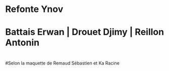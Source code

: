 # Refonte Ynov
#
# Battais Erwan | Drouet Djimy | Reillon Antonin
#
#Selon la maquette de Remaud Sébastien et Ka Racine